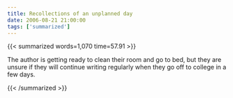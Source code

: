 ```yaml
---
title: Recollections of an unplanned day
date: 2006-08-21 21:00:00
tags: ['summarized']
---
```


{{< summarized words=1,070 time=57.91 >}}

The author is getting ready to clean their room and go to bed, but they are unsure if they will continue writing regularly when they go off to college in a few days.

{{< /summarized >}}